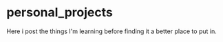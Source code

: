 # personal_projects
Here i post the things I'm learning before finding it a better place to put in.
